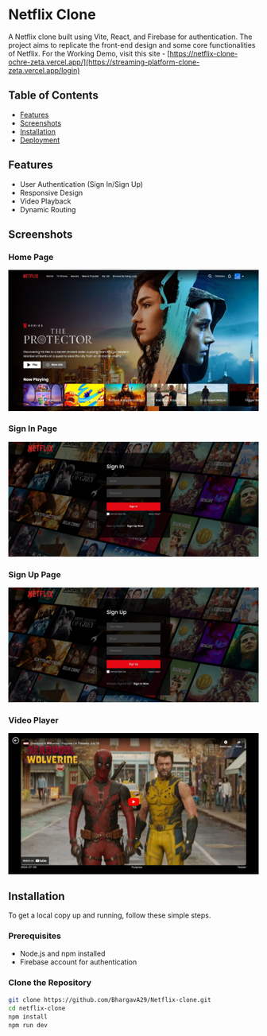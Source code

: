# Netflix Clone

A Netflix clone built using Vite, React, and Firebase for authentication. The project aims to replicate the front-end design and some core functionalities of Netflix.
For the Working Demo, visit this site - [https://netflix-clone-ochre-zeta.vercel.app/](https://streaming-platform-clone-zeta.vercel.app/login) 

## Table of Contents

- [Features](#features)
- [Screenshots](#screenshots)
- [Installation](#installation)
- [Deployment](#deployment)


## Features

- User Authentication (Sign In/Sign Up)
- Responsive Design
- Video Playback
- Dynamic Routing

## Screenshots

### Home Page
![Home Page](screenshots/homepage.jpg)

### Sign In Page
![Login Page](screenshots/signin.jpg)

### Sign Up Page
![Login Page](screenshots/signup.jpg)

### Video Player
![Video Player](screenshots/videoplayer.jpg)


## Installation

To get a local copy up and running, follow these simple steps.

### Prerequisites

- Node.js and npm installed
- Firebase account for authentication

### Clone the Repository

```bash
git clone https://github.com/BhargavA29/Netflix-clone.git
cd netflix-clone
npm install
npm run dev
